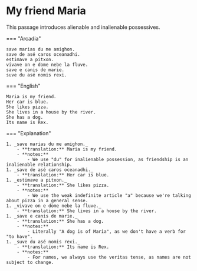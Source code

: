 # My friend Maria

This passage introduces alienable and inalienable possessives.

=== "Arcadia"

    save marias du me amighon.
    save de asé caros oceanadhi.
    estimave a pitxon.
    vivave on e dome nebe la fluve.
    save e canis de marie.
    suve du asé nomis rexi.

=== "English"

    Maria is my friend.
    Her car is blue.
    She likes pizza.
    She lives in a house by the river.
    She has a dog.
    Its name is Rex.

=== "Explanation"

    1. _save marias du me amighon._
        - **translation:** Maria is my friend.
        - **notes:**
            - We use "du" for inalienable possession, as friendship is an inalienable relationship.
    1. _save de asé caros oceanadhi._
        - **translation:** Her car is blue.
    1. _estimave a pitxon._
        - **translation:** She likes pizza.
        - **notes:**
            - We use the weak indefinite article "a" because we're talking about pizza in a general sense.
    1. _vivave on e dome nebe la fluve._
        - **translation:** She lives in a house by the river.
    1. _save e canis de marie._
        - **translation:** She has a dog.
        - **notes:**
            - Literally "A dog is of Maria", as we don't have a verb for "to have".
    1. _suve du asé nomis rexi._
        - **translation:** Its name is Rex.
        - **notes:**
            - For names, we always use the veritas tense, as names are not subject to change.
